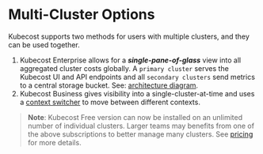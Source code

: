 Multi-Cluster Options
===============

Kubecost supports two methods for users with multiple clusters, and they can be used together.

1. Kubecost Enterprise allows for a ___single-pane-of-glass___ view into all aggregated cluster costs globally. A `primary cluster` serves the Kubecost UI and API endpoints and all `secondary clusters` send metrics to a central storage bucket. See: [architecture diagram](/architecture.md).
2. Kubecost Business gives visibility into a single-cluster-at-time and uses a [context switcher](/context-switcher.md) to move between different contexts.

> **Note**: Kubecost Free version can now be installed on an unlimited number of individual clusters. Larger teams may benefits from one of the above subscriptions to better manage many clusters. See [pricing](https://www.kubecost.com/pricing) for more details.
